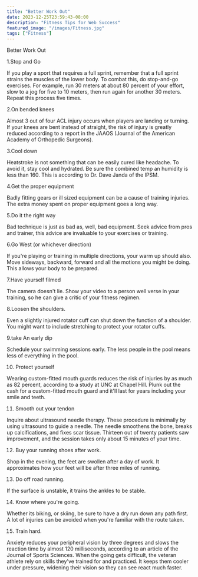 ```yaml
---
title: "Better Work Out"
date: 2023-12-25T23:59:43-08:00
description: "Fitness Tips for Web Success"
featured_image: "/images/Fitness.jpg"
tags: ["Fitness"]
---
```


Better Work Out 


1.Stop and Go

If you play a sport that requires a full sprint, remember that a full sprint strains the muscles of the lower body. To combat this, do stop-and-go exercises. For example, run 30 meters at about 80 percent of your effort, slow to a jog for five to 10 meters, then run again for another 30 meters. Repeat this process five times.

2.On bended knees

Almost 3 out of four ACL injury occurs when players are landing or turning. If your knees are bent instead of straight, the risk of injury is greatly reduced according to a report in the JAAOS (Journal of the American Academy of Orthopedic Surgeons).

3.Cool down

Heatstroke is not something that can be easily cured like headache. To avoid it, stay cool and hydrated. Be sure the combined temp an humidity is less than 160. This is according to Dr. Dave Janda of the IPSM.

4.Get the proper equipment

Badly fitting gears or ill sized equipment can be a cause of  training injuries. The extra money spent on proper equipment goes a long way. 

5.Do it the right way

Bad technique is just as bad as, well, bad equipment. Seek advice from pros and trainer, this advice are invaluable to your exercises or training.

6.Go West (or whichever direction)

If you're playing or training in multiple directions, your warm up should also. Move sideways, backward, forward and all the motions you might be doing. This allows your body to be prepared.

7.Have yourself filmed

The camera doesn't lie. Show your video to a person well verse in your training, so he can give a critic of your fitness regimen.

8.Loosen the shoulders.

Even a slightly injured rotator cuff can shut down the function of a shoulder. You might want to include stretching to protect your rotator cuffs.

9.take An early dip

Schedule your swimming sessions early. The less people in the pool means less of everything in the pool.

10. Protect yourself

Wearing custom-fitted mouth guards reduces the risk of  injuries by as much as 82 percent, according to a study at UNC at Chapel Hill. Plunk out the cash for a custom-fitted mouth guard and it'll last for years including your smile and teeth.

11. Smooth out your tendon

Inquire about ultrasound needle therapy. These procedure is minimally by using ultrasound to guide a needle. The needle smoothens the  bone, breaks up calcifications, and fixes scar tissue. Thirteen out of twenty patients saw improvement, and the session takes only about 15 minutes of your time.

12. Buy your running shoes after work.

Shop in the evening, the feet are swollen after a day of work. It approximates how your feet will be after three miles of running.

13. Do off road running.

If the surface is unstable, it trains the ankles to be stable.

14. Know where you're going.

Whether its biking, or skiing, be sure to have a dry run down any path first. A lot of injuries can be avoided when you're familiar with the route taken. 

15. Train hard.

Anxiety reduces your peripheral vision by three degrees and slows the reaction time by almost 120 milliseconds, according to an article of the Journal of Sports Sciences. When the going gets difficult, the veteran athlete rely on skills they've trained for and practiced. It keeps them cooler under pressure, widening their vision so they can see react much faster.




